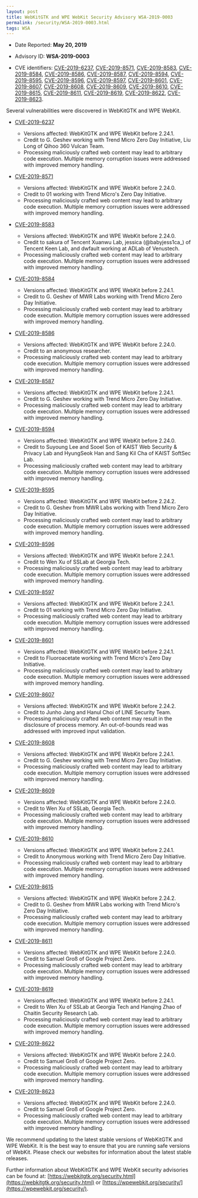 ```yaml
---
layout: post
title: WebKitGTK and WPE WebKit Security Advisory WSA-2019-0003
permalink: /security/WSA-2019-0003.html
tags: WSA
---
```


* Date Reported: **May 20, 2019**

* Advisory ID: **WSA-2019-0003**

* CVE identifiers: [CVE-2019-6237](#CVE-2019-6237), [CVE-2019-8571](#CVE-2019-8571),
  [CVE-2019-8583](#CVE-2019-8583), [CVE-2019-8584](#CVE-2019-8584),
  [CVE-2019-8586](#CVE-2019-8586), [CVE-2019-8587](#CVE-2019-8587),
  [CVE-2019-8594](#CVE-2019-8594), [CVE-2019-8595](#CVE-2019-8595),
  [CVE-2019-8596](#CVE-2019-8596), [CVE-2019-8597](#CVE-2019-8597),
  [CVE-2019-8601](#CVE-2019-8601), [CVE-2019-8607](#CVE-2019-8607),
  [CVE-2019-8608](#CVE-2019-8608), [CVE-2019-8609](#CVE-2019-8609),
  [CVE-2019-8610](#CVE-2019-8610), [CVE-2019-8615](#CVE-2019-8615),
  [CVE-2019-8611](#CVE-2019-8611), [CVE-2019-8619](#CVE-2019-8619),
  [CVE-2019-8622](#CVE-2019-8622), [CVE-2019-8623](#CVE-2019-8623).


Several vulnerabilities were discovered in WebKitGTK and WPE WebKit.

* <a name="CVE-2019-6237" href="https://cve.mitre.org/cgi-bin/cvename.cgi?name=CVE-2019-6237">CVE-2019-6237</a>
  * Versions affected: WebKitGTK and WPE WebKit before 2.24.1.
  * Credit to G. Geshev working with Trend Micro Zero Day Initiative,
    Liu Long of Qihoo 360 Vulcan Team.
  * Processing maliciously crafted web content may lead to arbitrary
    code execution. Multiple memory corruption issues were addressed
    with improved memory handling.

* <a name="CVE-2019-8571" href="https://cve.mitre.org/cgi-bin/cvename.cgi?name=CVE-2019-8571">CVE-2019-8571</a>
  * Versions affected: WebKitGTK and WPE WebKit before 2.24.0.
  * Credit to 01 working with Trend Micro's Zero Day Initiative.
  * Processing maliciously crafted web content may lead to arbitrary
    code execution. Multiple memory corruption issues were addressed
    with improved memory handling.

* <a name="CVE-2019-8583" href="https://cve.mitre.org/cgi-bin/cvename.cgi?name=CVE-2019-8583">CVE-2019-8583</a>
  * Versions affected: WebKitGTK and WPE WebKit before 2.24.0.
  * Credit to sakura of Tencent Xuanwu Lab, jessica (@babyjess1ca_) of
    Tencent Keen Lab, and dwfault working at ADLab of Venustech.
  * Processing maliciously crafted web content may lead to arbitrary
    code execution. Multiple memory corruption issues were addressed
    with improved memory handling.

* <a name="CVE-2019-8584" href="https://cve.mitre.org/cgi-bin/cvename.cgi?name=CVE-2019-8584">CVE-2019-8584</a>
  * Versions affected: WebKitGTK and WPE WebKit before 2.24.1.
  * Credit to G. Geshev of MWR Labs working with Trend Micro Zero Day
    Initiative.
  * Processing maliciously crafted web content may lead to arbitrary
    code execution. Multiple memory corruption issues were addressed
    with improved memory handling.

* <a name="CVE-2019-8586" href="https://cve.mitre.org/cgi-bin/cvename.cgi?name=CVE-2019-8586">CVE-2019-8586</a>
  * Versions affected: WebKitGTK and WPE WebKit before 2.24.0.
  * Credit to an anonymous researcher.
  * Processing maliciously crafted web content may lead to arbitrary
    code execution. Multiple memory corruption issues were addressed
    with improved memory handling.

* <a name="CVE-2019-8587" href="https://cve.mitre.org/cgi-bin/cvename.cgi?name=CVE-2019-8587">CVE-2019-8587</a>
  * Versions affected: WebKitGTK and WPE WebKit before 2.24.1.
  * Credit to G. Geshev working with Trend Micro Zero Day Initiative.
  * Processing maliciously crafted web content may lead to arbitrary
    code execution. Multiple memory corruption issues were addressed
    with improved memory handling.

* <a name="CVE-2019-8594" href="https://cve.mitre.org/cgi-bin/cvename.cgi?name=CVE-2019-8594">CVE-2019-8594</a>
  * Versions affected: WebKitGTK and WPE WebKit before 2.24.0.
  * Credit to Suyoung Lee and Sooel Son of KAIST Web Security & Privacy
    Lab and HyungSeok Han and Sang Kil Cha of KAIST SoftSec Lab.
  * Processing maliciously crafted web content may lead to arbitrary
    code execution. Multiple memory corruption issues were addressed
    with improved memory handling.

* <a name="CVE-2019-8595" href="https://cve.mitre.org/cgi-bin/cvename.cgi?name=CVE-2019-8595">CVE-2019-8595</a>
  * Versions affected: WebKitGTK and WPE WebKit before 2.24.2.
  * Credit to G. Geshev from MWR Labs working with Trend Micro Zero Day
    Initiative.
  * Processing maliciously crafted web content may lead to arbitrary
    code execution. Multiple memory corruption issues were addressed
    with improved memory handling.

* <a name="CVE-2019-8596" href="https://cve.mitre.org/cgi-bin/cvename.cgi?name=CVE-2019-8596">CVE-2019-8596</a>
  * Versions affected: WebKitGTK and WPE WebKit before 2.24.1.
  * Credit to Wen Xu of SSLab at Georgia Tech.
  * Processing maliciously crafted web content may lead to arbitrary
    code execution. Multiple memory corruption issues were addressed
    with improved memory handling.

* <a name="CVE-2019-8597" href="https://cve.mitre.org/cgi-bin/cvename.cgi?name=CVE-2019-8597">CVE-2019-8597</a>
  * Versions affected: WebKitGTK and WPE WebKit before 2.24.1.
  * Credit to 01 working with Trend Micro Zero Day Initiative.
  * Processing maliciously crafted web content may lead to arbitrary
    code execution. Multiple memory corruption issues were addressed
    with improved memory handling.

* <a name="CVE-2019-8601" href="https://cve.mitre.org/cgi-bin/cvename.cgi?name=CVE-2019-8601">CVE-2019-8601</a>
  * Versions affected: WebKitGTK and WPE WebKit before 2.24.1.
  * Credit to Fluoroacetate working with Trend Micro's Zero Day
    Initiative.
  * Processing maliciously crafted web content may lead to arbitrary
    code execution. Multiple memory corruption issues were addressed
    with improved memory handling.

* <a name="CVE-2019-8607" href="https://cve.mitre.org/cgi-bin/cvename.cgi?name=CVE-2019-8607">CVE-2019-8607</a>
  * Versions affected: WebKitGTK and WPE WebKit before 2.24.2.
  * Credit to Junho Jang and Hanul Choi of LINE Security Team.
  * Processing maliciously crafted web content may result in the
    disclosure of process memory. An out-of-bounds read was addressed
    with improved input validation.

* <a name="CVE-2019-8608" href="https://cve.mitre.org/cgi-bin/cvename.cgi?name=CVE-2019-8608">CVE-2019-8608</a>
  * Versions affected: WebKitGTK and WPE WebKit before 2.24.1.
  * Credit to G. Geshev working with Trend Micro Zero Day Initiative.
  * Processing maliciously crafted web content may lead to arbitrary
    code execution. Multiple memory corruption issues were addressed
    with improved memory handling.

* <a name="CVE-2019-8609" href="https://cve.mitre.org/cgi-bin/cvename.cgi?name=CVE-2019-8609">CVE-2019-8609</a>
  * Versions affected: WebKitGTK and WPE WebKit before 2.24.0.
  * Credit to Wen Xu of SSLab, Georgia Tech.
  * Processing maliciously crafted web content may lead to arbitrary
    code execution. Multiple memory corruption issues were addressed
    with improved memory handling.

* <a name="CVE-2019-8610" href="https://cve.mitre.org/cgi-bin/cvename.cgi?name=CVE-2019-8610">CVE-2019-8610</a>
  * Versions affected: WebKitGTK and WPE WebKit before 2.24.1.
  * Credit to Anonymous working with Trend Micro Zero Day Initiative.
  * Processing maliciously crafted web content may lead to arbitrary
    code execution. Multiple memory corruption issues were addressed
    with improved memory handling.

* <a name="CVE-2019-8615" href="https://cve.mitre.org/cgi-bin/cvename.cgi?name=CVE-2019-8615">CVE-2019-8615</a>
  * Versions affected: WebKitGTK and WPE WebKit before 2.24.2.
  * Credit to G. Geshev from MWR Labs working with Trend Micro's Zero
    Day Initiative.
  * Processing maliciously crafted web content may lead to arbitrary
    code execution. Multiple memory corruption issues were addressed
    with improved memory handling.

* <a name="CVE-2019-8611" href="https://cve.mitre.org/cgi-bin/cvename.cgi?name=CVE-2019-8611">CVE-2019-8611</a>
  * Versions affected: WebKitGTK and WPE WebKit before 2.24.0.
  * Credit to Samuel Groß of Google Project Zero.
  * Processing maliciously crafted web content may lead to arbitrary
    code execution. Multiple memory corruption issues were addressed
    with improved memory handling.

* <a name="CVE-2019-8619" href="https://cve.mitre.org/cgi-bin/cvename.cgi?name=CVE-2019-8619">CVE-2019-8619</a>
  * Versions affected: WebKitGTK and WPE WebKit before 2.24.1.
  * Credit to Wen Xu of SSLab at Georgia Tech and Hanqing Zhao of
    Chaitin Security Research Lab.
  * Processing maliciously crafted web content may lead to arbitrary
    code execution. Multiple memory corruption issues were addressed
    with improved memory handling.

* <a name="CVE-2019-8622" href="https://cve.mitre.org/cgi-bin/cvename.cgi?name=CVE-2019-8622">CVE-2019-8622</a>
  * Versions affected: WebKitGTK and WPE WebKit before 2.24.0.
  * Credit to Samuel Groß of Google Project Zero.
  * Processing maliciously crafted web content may lead to arbitrary
    code execution. Multiple memory corruption issues were addressed
    with improved memory handling.

* <a name="CVE-2019-8623" href="https://cve.mitre.org/cgi-bin/cvename.cgi?name=CVE-2019-8623">CVE-2019-8623</a>
  * Versions affected: WebKitGTK and WPE WebKit before 2.24.0.
  * Credit to Samuel Groß of Google Project Zero.
  * Processing maliciously crafted web content may lead to arbitrary
    code execution. Multiple memory corruption issues were addressed
    with improved memory handling.


We recommend updating to the latest stable versions of WebKitGTK and WPE
WebKit. It is the best way to ensure that you are running safe versions
of WebKit. Please check our websites for information about the latest
stable releases.

Further information about WebKitGTK and WPE WebKit security advisories can be found at:
[https://webkitgtk.org/security.html](https://webkitgtk.org/security.html) or [https://wpewebkit.org/security/](https://wpewebkit.org/security/).
